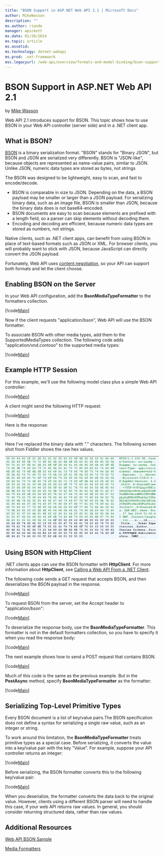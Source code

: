 ```yaml
---
title: "BSON Support in ASP.NET Web API 2.1 | Microsoft Docs"
author: MikeWasson
description: ""
ms.author: riande
manager: wpickett
ms.date: 01/20/2014
ms.topic: article
ms.assetid: 
ms.technology: dotnet-webapi
ms.prod: .net-framework
msc.legacyurl: /web-api/overview/formats-and-model-binding/bson-support-in-web-api-21
---
```

BSON Support in ASP.NET Web API 2.1
====================
by [Mike Wasson](https://github.com/MikeWasson)

Web API 2.1 introduces support for BSON. This topic shows how to use BSON in your Web API controller (server side) and in a .NET client app.

## What is BSON?

[BSON](http://bsonspec.org/) is a binary serialization format. "BSON" stands for "Binary JSON", but BSON and JSON are serialized very differently. BSON is "JSON-like", because objects are represented as name-value pairs, similar to JSON. Unlike JSON, numeric data types are stored as bytes, not strings

The BSON was designed to be lightweight, easy to scan, and fast to encode/decode.

- BSON is comparable in size to JSON. Depending on the data, a BSON payload may be smaller or larger than a JSON payload. For serializing binary data, such as an image file, BSON is smaller than JSON, because the binary data does is not base64-encoded.
- BSON documents are easy to scan because elements are prefixed with a length field, so a parser can skip elements without decoding them.
- Encoding and decoding are efficient, because numeric data types are stored as numbers, not strings.

Native clients, such as .NET client apps, can benefit from using BSON in place of text-based formats such as JSON or XML. For browser clients, you will probably want to stick with JSON, because JavaScript can directly convert the JSON payload.

Fortunately, Web API uses [content negotiation](content-negotiation.md), so your API can support both formats and let the client choose.

## Enabling BSON on the Server

In your Web API configuration, add the **BsonMediaTypeFormatter** to the formatters collection.

[!code[Main](bson-support-in-web-api-21/samples/sample1.xml)]

Now if the client requests "application/bson", Web API will use the BSON formatter.

To associate BSON with other media types, add them to the SupportedMediaTypes collection. The following code adds "application/vnd.contoso" to the supported media types:

[!code[Main](bson-support-in-web-api-21/samples/sample2.xml)]

## Example HTTP Session

For this example, we'll use the following model class plus a simple Web API controller:

[!code[Main](bson-support-in-web-api-21/samples/sample3.xml)]

A client might send the following HTTP request:

[!code[Main](bson-support-in-web-api-21/samples/sample4.xml)]

Here is the response:

[!code[Main](bson-support-in-web-api-21/samples/sample5.xml)]

Here I've replaced the binary data with &quot;.&quot; characters. The following screen shot from Fiddler shows the raw hex values.

[![](bson-support-in-web-api-21/_static/image2.png)](bson-support-in-web-api-21/_static/image1.png)

## Using BSON with HttpClient

.NET clients apps can use the BSON formatter with **HttpClient**. For more information about **HttpClient**, see [Calling a Web API From a .NET Client](../advanced/calling-a-web-api-from-a-net-client.md).

The following code sends a GET request that accepts BSON, and then deserializes the BSON payload in the response.

[!code[Main](bson-support-in-web-api-21/samples/sample6.xml)]

To request BSON from the server, set the Accept header to "application/bson":

[!code[Main](bson-support-in-web-api-21/samples/sample7.xml)]

To deserialize the response body, use the **BsonMediaTypeFormatter**. This formatter is not in the default formatters collection, so you have to specify it when you read the response body:

[!code[Main](bson-support-in-web-api-21/samples/sample8.xml)]

The next example shows how to send a POST request that contains BSON.

[!code[Main](bson-support-in-web-api-21/samples/sample9.xml)]

Much of this code is the same as the previous example. But in the **PostAsync** method, specify **BsonMediaTypeFormatter** as the formatter:

[!code[Main](bson-support-in-web-api-21/samples/sample10.xml)]

## Serializing Top-Level Primitive Types

Every BSON document is a list of key/value pairs.The BSON specification does not define a syntax for serializing a single raw value, such as an integer or string.

To work around this limitation, the **BsonMediaTypeFormatter** treats primitive types as a special case. Before serializing, it converts the value into a key/value pair with the key "Value". For example, suppose your API controller returns an integer:

[!code[Main](bson-support-in-web-api-21/samples/sample11.xml)]

Before serializing, the BSON formatter converts this to the following key/value pair:

[!code[Main](bson-support-in-web-api-21/samples/sample12.xml)]

When you deserialize, the formatter converts the data back to the original value. However, clients using a different BSON parser will need to handle this case, if your web API returns raw values. In general, you should consider returning structured data, rather than raw values.

## Additional Resources

[Web API BSON Sample](https://aspnet.codeplex.com/SourceControl/latest#Samples/WebApi/BSONSample/)

[Media Formatters](media-formatters.md)